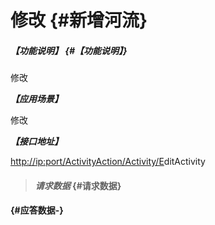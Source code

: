 # 修改 {#新增河流}

##### _【功能说明】_ {#【功能说明】}

修改

_**【应用场景】**_

修改

_**【接口地址】**_

[http://ip:port/ActivityAction/Activity/E](http://ip:port/HMAction/River/AddRiver)ditActivity

> #### _请求数据_ {#请求数据}

####  {#应答数据-}



